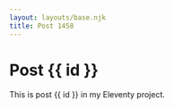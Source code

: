 ```yaml
---
layout: layouts/base.njk
title: Post 1458
---
```


# Post {{ id }}

This is post {{ id }} in my Eleventy project.
